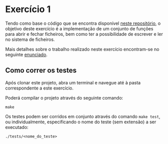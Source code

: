 # Exercício 1

Tendo como base o código que se encontra disponível [neste repositório](https://github.com/tecnico-so/projeto-so-2022-23/tree/ex1), 
o objetivo deste exercício é a implementação de um conjunto de funções para abrir e fechar ficheiros, bem como ter a possibilidade de
escrever e ler no sistema de ficheiros.

Mais detalhes sobre o trabalho realizado neste exercício encontram-se no seguinte [enunciado](https://github.com/tecnico-so/enunciado-projeto-so-2022-23/blob/main/exercise1.md).

## Como correr os testes

Após clonar este projeto, abra um terminal e navegue até à pasta correspondente a este exercício.

Poderá compilar o projeto através do seguinte comando:

```
make
```

Os testes podem ser corridos em conjunto através do comando `make test`, ou individualmente, especificando o nome do teste (sem extensão) a ser executado:

```
./tests/<nome_do_teste>
```